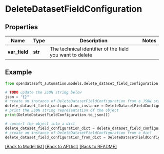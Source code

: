 # DeleteDatasetFieldConfiguration


## Properties

Name | Type | Description | Notes
------------ | ------------- | ------------- | -------------
**var_field** | **str** | The technical identifier of the field you want to delete | 

## Example

```python
from opendatasoft_automation.models.delete_dataset_field_configuration import DeleteDatasetFieldConfiguration

# TODO update the JSON string below
json = "{}"
# create an instance of DeleteDatasetFieldConfiguration from a JSON string
delete_dataset_field_configuration_instance = DeleteDatasetFieldConfiguration.from_json(json)
# print the JSON string representation of the object
print(DeleteDatasetFieldConfiguration.to_json())

# convert the object into a dict
delete_dataset_field_configuration_dict = delete_dataset_field_configuration_instance.to_dict()
# create an instance of DeleteDatasetFieldConfiguration from a dict
delete_dataset_field_configuration_from_dict = DeleteDatasetFieldConfiguration.from_dict(delete_dataset_field_configuration_dict)
```
[[Back to Model list]](../README.md#documentation-for-models) [[Back to API list]](../README.md#documentation-for-api-endpoints) [[Back to README]](../README.md)


